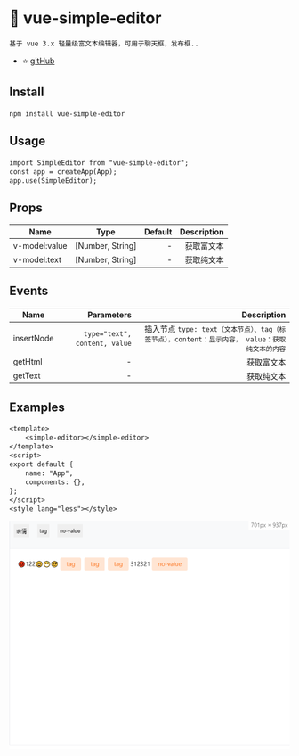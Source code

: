 # 🍓 vue-simple-editor
```
基于 vue 3.x 轻量级富文本编辑器，可用于聊天框，发布框..
```
- ⭐ [gitHub](https://github.com/Denny-di/vue-simple-editor)

## Install
```
npm install vue-simple-editor
```

## Usage
```
import SimpleEditor from "vue-simple-editor";
const app = createApp(App);
app.use(SimpleEditor);
```

## Props
Name|Type|Default|Description
--|:--:|--:|--:
v-model:value|[Number, String]|-|获取富文本
v-model:text|[Number, String]|-|获取纯文本

## Events
Name|Parameters|Description
--|--:|--:
insertNode|`type="text", content, value`|插入节点 `type: text（文本节点）、tag（标签节点），content：显示内容， value：获取纯文本的内容`
getHtml|-|获取富文本
getText|-|获取纯文本


## Examples
```
<template>
    <simple-editor></simple-editor>
</template>
<script>
export default {
    name: "App",
    components: {},
};
</script>
<style lang="less"></style>

```

![Examples](/packages/img/examples.jpg "Examples")


